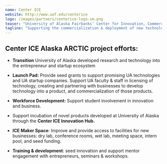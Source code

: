 ```yaml
---
name: Center ICE
website: http://www.uaf.edu/centerice
logo: /images/partners/centerice-logo-sm.png
teaser: "University of Alaska Fairbanks’ Center for Innovation, Commercialization, and Entrepreneurship"
tagline: "Supporting the commercialization & deployment of new technology."
---
```


## Center ICE Alaska ARCTIC project efforts:


* **Transition** University of Alaska developed research and technology into the entrepreneur and startup ecosystem

* **Launch Pad:** Provide seed grants to support promising UA technologies and UA startup companies. Support UA faculty & staff in licensing of  technology, creating and partnering with  businesses to develop technology into a product, and commercialization of those products.

* **Workforce Development:** Support student involvement in innovation and business.

* Support incubation of novel products developed at University of Alaska through the **Center ICE Innovation Hub.**

* **ICE Maker Space**: Improve and provide access to facilities for new businesses: dry lab, conference rooms, wet lab, meeting space, intern pool, and seed funding.

* **Training & development**: seed innovation and support mentor engagement with entrepreneurs, seminars & workshops.
